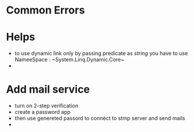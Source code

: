 # Common Errors 


# Helps 
- to use dynamic link only by passing predicate as *string* you have to use NameeSpace : ~System.Linq.Dynamic.Core~ 
- 

# Add mail service 
- turn on 2-step verification 
- create a password app 
- then use genereted passord to connect to stmp server and send mails
- 